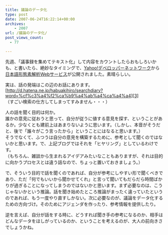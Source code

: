 ```yaml
---
title: 議論のデータ化
type: post
date: 2007-06-24T16:22:14+00:00
archives:
    - 2007
url: /議論のデータ化/
post_views_count:
  - 77

---
```

先週、「議事録を集めてテキスト化」して内容をカウントしたらおもしろいかも、と書いたら、絶妙なタイミングで、[Yahoo!デベロッパーネットワーク][1]から[日本語形態素解析Webサービス][2]が公開されました。素晴らしい。

実は、話の発端はこの辺のお話にあります。  
[http://d.hatena.ne.jp/habuakihiro/searchdiary?word=%cf%c3%a4%f2%ca%b9%a4%ab%a4%ca%a4%a4][3]  
（すごい検索の仕方してしまってすみません・・・）

人の話を聞く目的は何か。  
誰かの意見に従おうと思って、自分が従うに値する意見を探す、ということがあるか。少なくとも建前上はあまりないように思います。（しかし、本音がそうだと、後で「誰々がこう言ったから」ということにはなると思います。）  
そうでなくて、ふつうは自分の意見を構築するために、参考として聞くのではないかと思います。で、上記ブログではそれを「ヒヤリング」としているわけです。  
（もちろん、雑談から生まれるアイデアみたいなこともありますが、それは目的に向かうプロセスとは違う話なので、ちょっと置いておきましょう。）

で、そういう目的で話を聞くのであれば、自分が参考にしやすい形で聞くべきであり、ただ「何でもいいから聞かせてくれ」と言って聞いてもだらだら時間ばかりが過ぎることになってしまうのではないかと思います。まず必要なのは、こうじゃないかという推論。話を聞き始めたところ推論がまったく違っていたというのであれば、もう一度やり直すしかない。次に必要なのが、議論をデータ化するための方向づけ。そのためにアジェンダを作ったり、参考情報を提供したり。

逆を言えば、自分が話をする時に、どうすれば聞き手の参考になるのか、相手はどんなデータをほしがっているのか、ということを考えるのが、大人の前向きさでしょうかね。

 [1]: http://developer.yahoo.co.jp/
 [2]: http://developer.yahoo.co.jp/jlp/MAService/V1/parse.html
 [3]: http://d.hatena.ne.jp/habuakihiro/searchdiary?word=%cf%c3%a4%f2%ca%b9%a4%ab%a4%ca%a4%a4 "http://d.hatena.ne.jp/habuakihiro/searchdiary?word=%cf%c3%a4%f2%ca%b9%a4%ab%a4%ca%a4%a4"